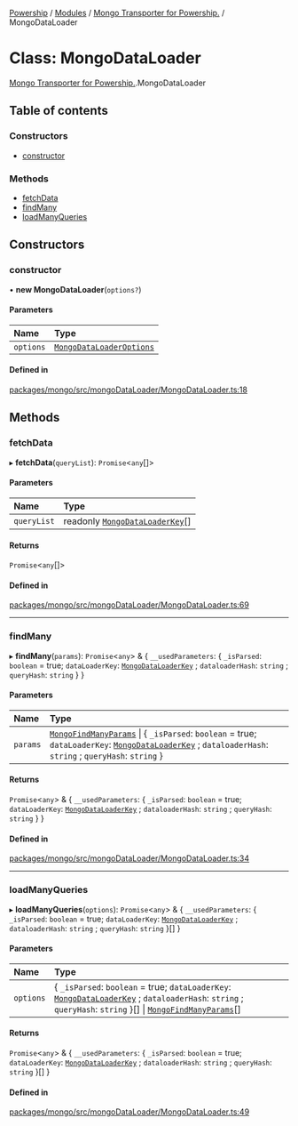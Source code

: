 [Powership](../README.md) / [Modules](../modules.md) / [Mongo Transporter for Powership.](../modules/Mongo_Transporter_for_Powership_.md) / MongoDataLoader

# Class: MongoDataLoader

[Mongo Transporter for Powership.](../modules/Mongo_Transporter_for_Powership_.md).MongoDataLoader

## Table of contents

### Constructors

- [constructor](Mongo_Transporter_for_Powership_.MongoDataLoader.md#constructor)

### Methods

- [fetchData](Mongo_Transporter_for_Powership_.MongoDataLoader.md#fetchdata)
- [findMany](Mongo_Transporter_for_Powership_.MongoDataLoader.md#findmany)
- [loadManyQueries](Mongo_Transporter_for_Powership_.MongoDataLoader.md#loadmanyqueries)

## Constructors

### constructor

• **new MongoDataLoader**(`options?`)

#### Parameters

| Name | Type |
| :------ | :------ |
| `options` | [`MongoDataLoaderOptions`](../modules/Mongo_Transporter_for_Powership_.md#mongodataloaderoptions) |

#### Defined in

[packages/mongo/src/mongoDataLoader/MongoDataLoader.ts:18](https://github.com/antoniopresto/powership/blob/2672a73/packages/mongo/src/mongoDataLoader/MongoDataLoader.ts#L18)

## Methods

### fetchData

▸ **fetchData**(`queryList`): `Promise`<`any`[]\>

#### Parameters

| Name | Type |
| :------ | :------ |
| `queryList` | readonly [`MongoDataLoaderKey`](../interfaces/Mongo_Transporter_for_Powership_.MongoDataLoaderKey.md)[] |

#### Returns

`Promise`<`any`[]\>

#### Defined in

[packages/mongo/src/mongoDataLoader/MongoDataLoader.ts:69](https://github.com/antoniopresto/powership/blob/2672a73/packages/mongo/src/mongoDataLoader/MongoDataLoader.ts#L69)

___

### findMany

▸ **findMany**(`params`): `Promise`<`any`\> & { `__usedParameters`: { `_isParsed`: `boolean` = true; `dataLoaderKey`: [`MongoDataLoaderKey`](../interfaces/Mongo_Transporter_for_Powership_.MongoDataLoaderKey.md) ; `dataloaderHash`: `string` ; `queryHash`: `string`  }  }

#### Parameters

| Name | Type |
| :------ | :------ |
| `params` | [`MongoFindManyParams`](../interfaces/Mongo_Transporter_for_Powership_.MongoFindManyParams.md) \| { `_isParsed`: `boolean` = true; `dataLoaderKey`: [`MongoDataLoaderKey`](../interfaces/Mongo_Transporter_for_Powership_.MongoDataLoaderKey.md) ; `dataloaderHash`: `string` ; `queryHash`: `string`  } |

#### Returns

`Promise`<`any`\> & { `__usedParameters`: { `_isParsed`: `boolean` = true; `dataLoaderKey`: [`MongoDataLoaderKey`](../interfaces/Mongo_Transporter_for_Powership_.MongoDataLoaderKey.md) ; `dataloaderHash`: `string` ; `queryHash`: `string`  }  }

#### Defined in

[packages/mongo/src/mongoDataLoader/MongoDataLoader.ts:34](https://github.com/antoniopresto/powership/blob/2672a73/packages/mongo/src/mongoDataLoader/MongoDataLoader.ts#L34)

___

### loadManyQueries

▸ **loadManyQueries**(`options`): `Promise`<`any`\> & { `__usedParameters`: { `_isParsed`: `boolean` = true; `dataLoaderKey`: [`MongoDataLoaderKey`](../interfaces/Mongo_Transporter_for_Powership_.MongoDataLoaderKey.md) ; `dataloaderHash`: `string` ; `queryHash`: `string`  }[]  }

#### Parameters

| Name | Type |
| :------ | :------ |
| `options` | { `_isParsed`: `boolean` = true; `dataLoaderKey`: [`MongoDataLoaderKey`](../interfaces/Mongo_Transporter_for_Powership_.MongoDataLoaderKey.md) ; `dataloaderHash`: `string` ; `queryHash`: `string`  }[] \| [`MongoFindManyParams`](../interfaces/Mongo_Transporter_for_Powership_.MongoFindManyParams.md)[] |

#### Returns

`Promise`<`any`\> & { `__usedParameters`: { `_isParsed`: `boolean` = true; `dataLoaderKey`: [`MongoDataLoaderKey`](../interfaces/Mongo_Transporter_for_Powership_.MongoDataLoaderKey.md) ; `dataloaderHash`: `string` ; `queryHash`: `string`  }[]  }

#### Defined in

[packages/mongo/src/mongoDataLoader/MongoDataLoader.ts:49](https://github.com/antoniopresto/powership/blob/2672a73/packages/mongo/src/mongoDataLoader/MongoDataLoader.ts#L49)
